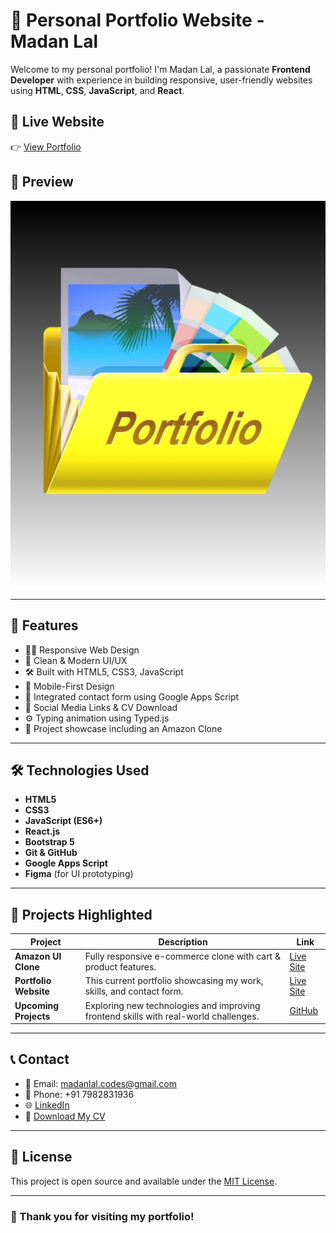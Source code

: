 # 💼 Personal Portfolio Website - Madan Lal

Welcome to my personal portfolio! I'm Madan Lal, a passionate **Frontend Developer** with experience in building responsive, user-friendly websites using **HTML**, **CSS**, **JavaScript**, and **React**.

## 🔗 Live Website
👉 [View Portfolio](https://madanlal-codes.github.io/)

## 📸 Preview

![Portfolio Screenshot](./images/My-Portfolio-website.jpg)

---

## 🚀 Features

- 🧑‍💻 Responsive Web Design
- 🎨 Clean & Modern UI/UX
- 🛠️ Built with HTML5, CSS3, JavaScript
- 📱 Mobile-First Design
- 🧰 Integrated contact form using Google Apps Script
- 🔗 Social Media Links & CV Download
- ⚙️ Typing animation using Typed.js
- 📁 Project showcase including an Amazon Clone

---

## 🛠️ Technologies Used

- **HTML5**
- **CSS3**
- **JavaScript (ES6+)**
- **React.js**
- **Bootstrap 5**
- **Git & GitHub**
- **Google Apps Script**
- **Figma** (for UI prototyping)

---

## 📂 Projects Highlighted

| Project                | Description                                                                                     | Link                                                                 |
|------------------------|-------------------------------------------------------------------------------------------------|----------------------------------------------------------------------|
| **Amazon UI Clone**    | Fully responsive e-commerce clone with cart & product features.                                | [Live Site](https://madanlal-codes.github.io/Amazon-clone/)         |
| **Portfolio Website**  | This current portfolio showcasing my work, skills, and contact form.                           | [Live Site](https://madanlal-codes.github.io/)                      |
| **Upcoming Projects**  | Exploring new technologies and improving frontend skills with real-world challenges.           | [GitHub](https://github.com/madanlal-codes)                         |

---

## 📞 Contact

- 📧 Email: madanlal.codes@gmail.com  
- 📱 Phone: +91 7982831936  
- 🌐 [LinkedIn](https://www.linkedin.com/in/madanlal-codes/)  
- 📄 [Download My CV](./images/Madan_Lal%20-%20CV.pdf)

---

## 📜 License

This project is open source and available under the [MIT License](LICENSE).

---

### 🙌 Thank you for visiting my portfolio!
